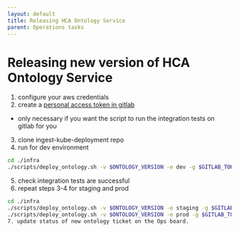 ```yaml
---
layout: default
title: Releasing HCA Ontology Service
parent: Operations tasks
---
```


# Releasing new version of HCA Ontology Service
1. configure your aws credentials
2. create a [personal access token in gitlab](https://gitlab.ebi.ac.uk/-/profile/personal_access_tokens)
  - only necessary if you want the script to run the integration tests on gitlab for you 
3. clone ingest-kube-deployment repo
4. run for dev environment
```bash
cd ./infra
./scripts/deploy_ontology.sh -v $ONTOLOGY_VERSION -e dev -g $GITLAB_TOKEN
```
5. check integration tests are successful
6. repeat steps 3-4 for staging and prod
```bash
cd ./infra
./scripts/deploy_ontology.sh -v $ONTOLOGY_VERSION -e staging -g $GITLAB_TOKEN
./scripts/deploy_ontology.sh -v $ONTOLOGY_VERSION -e prod -g $GITLAB_TOKEN
7. update status of new ontology ticket on the Ops board.
```


